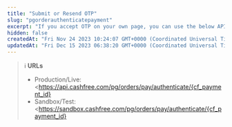```yaml
---
title: "Submit or Resend OTP"
slug: "pgorderauthenticatepayment"
excerpt: "If you accept OTP on your own page, you can use the below API to send OTP to Cashfree."
hidden: false
createdAt: "Fri Nov 24 2023 10:24:07 GMT+0000 (Coordinated Universal Time)"
updatedAt: "Fri Dec 15 2023 06:38:20 GMT+0000 (Coordinated Universal Time)"
---
```

> ℹ️ **URLs**
> 
> - Production/Live: \<<https://api.cashfree.com/pg/orders/pay/authenticate/{cf_payment_id}>
> - Sandbox/Test: \<<https://sandbox.cashfree.com/pg/orders/pay/authenticate/{cf_payment_id}>
